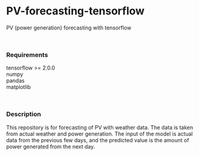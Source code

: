 # PV-forecasting-tensorflow
PV (power generation) forecasting with tensorflow
 
 
<br/>

### Requirements
tensorflow >= 2.0.0<br/>
numpy<br/>
pandas<br/>
matplotlib<br/>

<br/>

### Description
This repository is for forecasting of PV with weather data. 
The data is taken from actual weather and power generation. The input of the model is actual data from the previous few days, and the predicted value is the amount of power generated from the next day.

